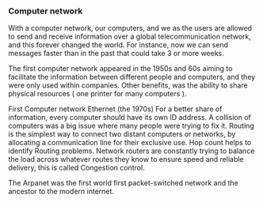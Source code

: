 ### Computer network 

With a computer network, our computers, and we as the users are allowed to send and receive information over a global telecommunication network, and this forever changed the world. For instance, now we can send messages faster than in the past that could take 3 or more weeks. 

The first computer network appeared in the 1950s and 60s aiming to facilitate the information between different people and computers, and they were only used within companies. Other benefits, was the ability to share physical resources ( one printer for many computers ). 

First Computer network Ethernet (the 1970s)
For a better share of information, every computer should have its own ID address. A collision of computers was a big issue where many people were trying to fix it. 
Routing is the simplest way to connect two distant computers or networks, by allocating a communication line for their exclusive use. Hop count helps to identify Routing problems. 
Network routers are constantly trying to balance the load across whatever routes they know to ensure speed and reliable delivery, this is called Congestion control. 

The Arpanet was the first world first packet-switched network and the ancestor to the modern internet. 
